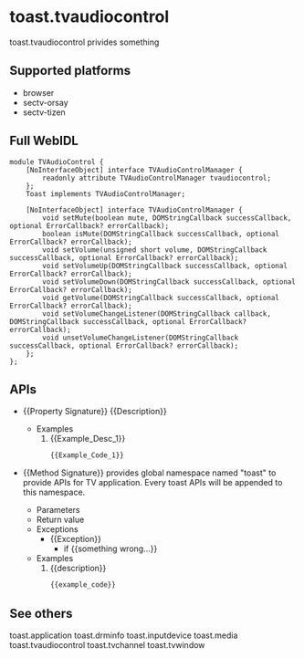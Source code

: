 # toast.tvaudiocontrol
toast.tvaudiocontrol privides something

## Supported platforms
* browser
* sectv-orsay
* sectv-tizen

## Full WebIDL
```widl
module TVAudioControl {
    [NoInterfaceObject] interface TVAudioControlManager {
        readonly attribute TVAudioControlManager tvaudiocontrol;
    };
    Toast implements TVAudioControlManager;

    [NoInterfaceObject] interface TVAudioControlManager {
        void setMute(boolean mute, DOMStringCallback successCallback, optional ErrorCallback? errorCallback);
        boolean isMute(DOMStringCallback successCallback, optional ErrorCallback? errorCallback);
        void setVolume(unsigned short volume, DOMStringCallback successCallback, optional ErrorCallback? errorCallback);
        void setVolumeUp(DOMStringCallback successCallback, optional ErrorCallback? errorCallback);
        void setVolumeDown(DOMStringCallback successCallback, optional ErrorCallback? errorCallback);
        void getVolume(DOMStringCallback successCallback, optional ErrorCallback? errorCallback);
        void setVolumeChangeListener(DOMStringCallback callback, DOMStringCallback successCallback, optional ErrorCallback? errorCallback);
        void unsetVolumeChangeListener(DOMStringCallback successCallback, optional ErrorCallback? errorCallback);
    };
};
```

## APIs
* {{Property Signature}}
{{Description}}
	* Examples
		1. {{Example_Desc_1}}
			```javascript
			{{Example_Code_1}}
			```

* {{Method Signature}}
provides global namespace named "toast" to provide APIs for TV application.
Every toast APIs will be appended to this namespace.
	* Parameters
	* Return value
	* Exceptions
		* {{Exception}}
			* if {{something wrong...}}
	* Examples
		1. {{description}}
			```javascript
			{{example_code}}
			```

## See others
toast.application
toast.drminfo
toast.inputdevice
toast.media
toast.tvaudiocontrol
toast.tvchannel
toast.tvwindow

